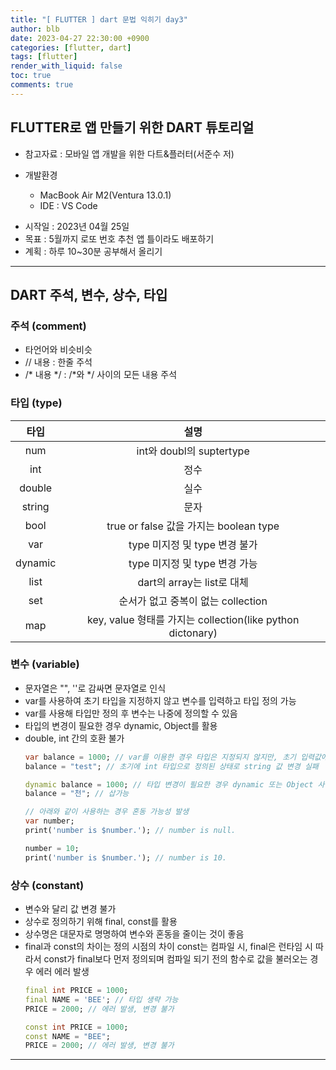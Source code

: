 ```yaml
---
title: "[ FLUTTER ] dart 문법 익히기 day3"
author: blb
date: 2023-04-27 22:30:00 +0900
categories: [flutter, dart]
tags: [flutter]
render_with_liquid: false
toc: true
comments: true
---
```


## FLUTTER로 앱 만들기 위한 DART 튜토리얼
* 참고자료 : 모바일 앱 개발을 위한 다트&플러터(서준수 저)

* 개발환경 
  * MacBook Air M2(Ventura 13.0.1)
  * IDE : VS Code

- 시작일 : 2023년 04월 25일
- 목표 : 5월까지 로또 번호 추천 앱 틀이라도 배포하기
- 계획 : 하루 10~30분 공부해서 올리기

---

## DART 주석, 변수, 상수, 타입
### 주석 (comment)
- 타언어와 비슷비슷
- // 내용 : 한줄 주석
- /* 내용 */ : /*와 */ 사이의 모든 내용 주석

### 타입 (type)

  |타입|설명|
  |:---:|:---:|
  |num|int와 doubl의 suptertype|
  |int|정수|
  |double|실수|
  |string|문자|
  |bool|true or false 값을 가지는 boolean type|
  |var|type 미지정 및 type 변경 불가|
  |dynamic|type 미지정 및 type 변경 가능|
  |list|dart의 array는 list로 대체|
  |set|순서가 없고 중복이 없는 collection|
  |map|key, value 형태를 가지는 collection(like python dictonary)|

### 변수 (variable)
- 문자열은 "", ''로 감싸면 문자열로 인식
- var를 사용하여 초기 타입을 지정하지 않고 변수를 입력하고 타입 정의 가능
- var를 사용해 타입만 정의 후 변수는 나중에 정의할 수 있음
- 타입의 변경이 필요한 경우 dynamic, Object를 활용
- double, int 간의 호환 불가
  ```dart
  var balance = 1000; // var를 이용한 경우 타입은 지정되지 않지만, 초기 입력값에 맞추어 타입 정의
  balance = "test"; // 초기에 int 타입으로 정의된 상태로 string 값 변경 실패

  dynamic balance = 1000; // 타입 변경이 필요한 경우 dynamic 또는 Object 사용
  balance = "천"; // 삽가능

  // 아래와 같이 사용하는 경우 혼동 가능성 발생
  var number;
  print('number is $number.'); // number is null.

  number = 10;
  print('number is $number.'); // number is 10.

  ```

### 상수 (constant)
- 변수와 달리 값 변경 불가
- 상수로 정의하기 위해 final, const를 활용
- 상수명은 대문자로 명명하여 변수와 혼동을 줄이는 것이 좋음
- final과 const의 차이는 정의 시점의 차이
const는 컴파일 시, final은 런타임 시
따라서 const가 final보다 먼저 정의되며 컴파일 되기 전의 함수로 값을 불러오는 경우 에러 에러 발생
  ```dart
  final int PRICE = 1000;
  final NAME = 'BEE'; // 타입 생략 가능
  PRICE = 2000; // 에러 발생, 변경 불가

  const int PRICE = 1000;
  const NAME = "BEE";
  PRICE = 2000; // 에러 발생, 변경 불가
  ```

---
